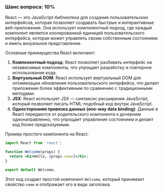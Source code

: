 ### Шанс вопроса: 10%

React — это JavaScript-библиотека для создания пользовательских интерфейсов, которая позволяет создавать быстрые и интерактивные веб-приложения. Она использует компонентный подход, где каждый компонент является изолированной единицей пользовательского интерфейса, которая может управлять своим собственным состоянием и иметь визуальное представление.

Основные преимущества React включают:
1. **Компонентный подход**: React позволяет разбивать интерфейс на независимые компоненты, что упрощает разработку и повторное использование кода.
2. **Виртуальный DOM**: React использует виртуальный DOM для оптимизации обновления пользовательского интерфейса, что делает приложение более эффективным по сравнению с традиционными методами.
3. **JSX**: React использует JSX — синтаксис расширения JavaScript, который позволяет писать HTML-подобный код внутри JavaScript.
4. **Односторонняя привязка данных (one-way data binding)**: Данные в React передаются от родительского компонента к дочерним однонаправленно, что упрощает управление состоянием и делает код более предсказуемым.

Пример простого компонента на React:
```jsx
import React from 'react';

function Welcome(props) {
  return <h1>Hello, {props.name}</h1>;
}

export default Welcome;
```

Этот код создает простой компонент `Welcome`, который принимает свойство `name` и отображает его в виде заголовка.